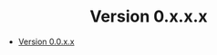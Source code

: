 <h1 align="center" style="font-weight: bold">
    Version 0.x.x.x
</h1>

- [Version 0.0.x.x](0/index.md)